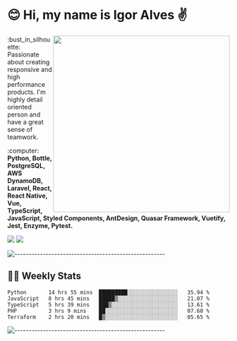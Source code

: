 # :blush: Hi, my name is Igor Alves :v:

<img src="https://github-readme-stats.vercel.app/api?username=iguit0&show_icons=true&count_private=true&theme=dark" min-width="400px" max-width="400px" width="400px" align="right" />

<p align="left"> 
  :bust_in_silhouette: Passionate about creating responsive and high performance products.
  I'm highly detail oriented person and have a great sense of teamwork.
</p>

<p align="left">
  :computer: <strong>Python, Bottle, PostgreSQL, AWS DynamoDB, Laravel, React, React Native, Vue, TypeScript, JavaScript, Styled Components, AntDesign, Quasar Framework, Vuetify, Jest, Enzyme, Pytest.</strong>
</p>

<p align="left">
  <a href="https://www.linkedin.com/in/igor-lucio-alves" target="_blank" rel="noopener noreferrer" alt="Linkedin">
  <img src="https://img.shields.io/badge/LinkedIn-0077B5?style=for-the-badge&logo=linkedin&logoColor=white" /></a>

  <a href="https://t.me/iguit0" target="_blank" rel="noopener noreferrer" alt="Telegram">
  <img src="https://img.shields.io/badge/Telegram-2CA5E0?style=for-the-badge&logo=telegram&logoColor=white" /></a>
</p>

![-----------------------------------------------------](https://raw.githubusercontent.com/andreasbm/readme/master/assets/lines/aqua.png)

## :man_technologist: Weekly Stats
<!--START_SECTION:waka-->
```text
Python       14 hrs 55 mins  █████████░░░░░░░░░░░░░░░░   35.94 % 
JavaScript   8 hrs 45 mins   █████▒░░░░░░░░░░░░░░░░░░░   21.07 % 
TypeScript   5 hrs 39 mins   ███▒░░░░░░░░░░░░░░░░░░░░░   13.61 % 
PHP          3 hrs 9 mins    ██░░░░░░░░░░░░░░░░░░░░░░░   07.60 % 
Terraform    2 hrs 20 mins   █▒░░░░░░░░░░░░░░░░░░░░░░░   05.65 % 
```
<!--END_SECTION:waka-->
![-----------------------------------------------------](https://raw.githubusercontent.com/andreasbm/readme/master/assets/lines/aqua.png)

